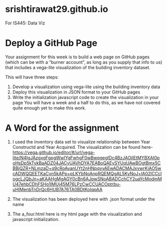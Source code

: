 # srishtirawat29.github.io
For IS445: Data Viz
# Deploy a GitHub Page
Your assignment for this week is to build a web page on GitHub pages (which can be with a “burner account”, as long as you supply that info to us) that includes a vega-lite visualization of the building inventory dataset.

This will have three steps:

1. Develop a visualization using vega-lite using the building inventory data
2. Deploy this visualization in JSON format to your GitHub pages
3. Write the initialization javascript code to create the visualization in your page
You will have a week and a half to do this, as we have not covered quite enough yet to make this work.
# A Word for the assignment
1. I used the inventory data set to visualize relationship between Year Constructd and Year Acquired. The visualization can be found here-https://vega.github.io/editor/#/url/vega-lite/N4IgJAzgxgFgpgWwIYgFwhgF0wBwqgegIDc4BzJAOjIEtMYBXAI0poHsDp5kTykBaADZ04JACyUAVhDYA7EABoQAEySYUqUAwBOgtBmx5CBBjQZR+NLmzaD+q9cRoAvanUYt2nHNpqyyAEwADACMAJxywrKiAO5wcADWQQEETKaCyn5kAPp+pLKYbNoAnpRQEMQgAL5KyNoJ+lA02lCCcIogcLJQbJn+aKAAHgMgAGY0cBn6AJpwSNoABADCchCY2uaYcModmMU47ehbCDhFSHo1IMUj45M76LPzCwCCUACOptrbu-uHIMenbTnDrQc6HUB7A76TA0BDtKoIqpAA

2. The visualization has been deployed here with .json format under the name 

3. The a_four.html here is my html page with the visualization and javascript initialization. 
